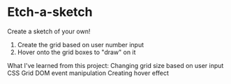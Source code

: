# Etch-a-sketch

Create a sketch of your own!

1. Create the grid based on user number input
2. Hover onto the grid boxes to "draw" on it

What I've learned from this project:
Changing grid size based on user input
CSS Grid
DOM event manipulation
Creating hover effect
